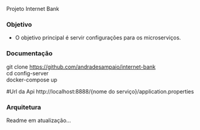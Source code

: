 Projeto Internet Bank 

### Objetivo

* O objetivo principal é servir configurações para os microserviços.

### Documentação
git clone https://github.com/andradesampaio/internet-bank
</br>
cd config-server
</br>
docker-compose up

#Url da Api
http://localhost:8888/{nome do serviço}/application.properties

### Arquitetura

Readme em atualização...